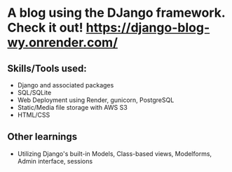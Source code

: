 # A blog using the DJango framework. Check it out! https://django-blog-wy.onrender.com/

## Skills/Tools used:
* Django and associated packages  
* SQL/SQLite
* Web Deployment using Render, gunicorn, PostgreSQL
* Static/Media file storage with AWS S3
* HTML/CSS

## **Other learnings**
* Utilizing Django's built-in Models, Class-based views, Modelforms, Admin interface, sessions

